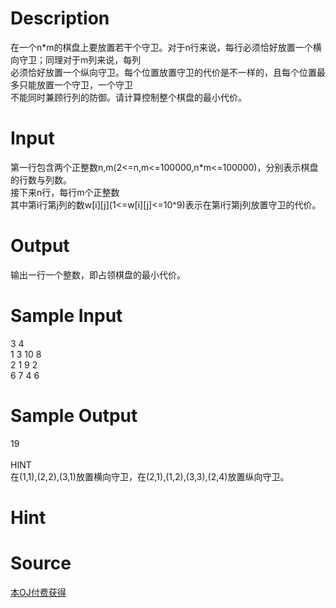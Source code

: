 
# Description

<div class="content"><div>
<div>在一个n*m的棋盘上要放置若干个守卫。对于n行来说，每行必须恰好放置一个横向守卫；同理对于m列来说，每列</div>
<div>必须恰好放置一个纵向守卫。每个位置放置守卫的代价是不一样的，且每个位置最多只能放置一个守卫，一个守卫</div>
<div>不能同时兼顾行列的防御。请计算控制整个棋盘的最小代价。</div>
<div></div>
</div>
<div></div></div>

# Input

<div class="content"><div>第一行包含两个正整数n,m(2&lt;=n,m&lt;=100000,n*m&lt;=100000)，分别表示棋盘的行数与列数。</div>
<div>接下来n行，每行m个正整数</div>
<div>其中第i行第j列的数w[i][j](1&lt;=w[i][j]&lt;=10^9)表示在第i行第j列放置守卫的代价。</div>
<div></div></div>

# Output

<div class="content"><div>输出一行一个整数，即占领棋盘的最小代价。</div>
<div>
<div></div>
</div></div>

# Sample Input

<div class="content"><span class="sampledata">3 4<br/>
1 3 10 8<br/>
2 1 9 2<br/>
6 7 4 6</span></div>

# Sample Output

<div class="content"><span class="sampledata">19<br/>
<br/>
HINT<br/>
在(1,1),(2,2),(3,1)放置横向守卫，在(2,1),(1,2),(3,3),(2,4)放置纵向守卫。</span></div>

# Hint

<div class="content"><p></p></div>

# Source

<div class="content"><p><a href="problemset.php?search=本OJ付费获得">本OJ付费获得</a></p></div>

